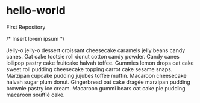 # hello-world
First Repository


/* Insert lorem ipsum */

Jelly-o jelly-o dessert croissant cheesecake caramels jelly beans candy canes. Oat cake tootsie roll donut cotton candy powder. Candy canes lollipop pastry cake fruitcake halvah toffee. Gummies lemon drops oat cake sweet roll pudding cheesecake topping carrot cake sesame snaps. Marzipan cupcake pudding jujubes toffee muffin. Macaroon cheesecake halvah sugar plum donut. Gingerbread oat cake dragée marzipan pudding brownie pastry ice cream. Macaroon gummi bears oat cake pie pudding macaroon soufflé cake.
